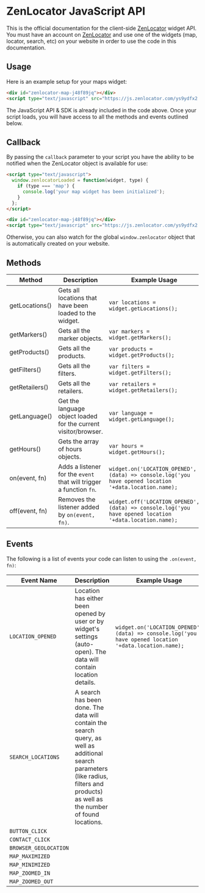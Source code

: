 
# ZenLocator JavaScript API

This is the official documentation for the client-side [ZenLocator](https://zenlocator.com/) widget API. You must have an account on [ZenLocator](https://zenlocator.com/) and use one of the widgets (map, locator, search, etc) on your website in order to use the code in this documentation.

## Usage

Here is an example setup for your maps widget:

```html
<div id="zenlocator-map-j48f89jq"></div>
<script type="text/javascript" src="https://js.zenlocator.com/ys9ydfx2.min.js" async></script>
```

The JavaScript API & SDK is already included in the code above. Once your script loads, you will have access to all the methods and events outlined below.

## Callback

By passing the `callback` parameter to your script you have the ability to be notified when the ZenLocator object is available for use:

```html
<script type="text/javascript">
  window.zenlocatorLoaded = function(widget, type) {
    if (type === 'map') {
      console.log('your map widget has been initialized');
	}
  };
</script>

<div id="zenlocator-map-j48f89jq"></div>
<script type="text/javascript" src="https://js.zenlocator.com/ys9ydfx2.min.js?callback=zenlocatorLoaded" async></script>
```

Otherwise, you can also watch for the global `window.zenlocator` object that is automatically created on your website.

## Methods

| Method         | Description                                                        | Example Usage                                                                                          |
| -------------- | ------------------------------------------------------------------ | ------------------------------------------------------------------------------------------------------ |
| getLocations() | Gets all locations that have been loaded to the widget.            | `var locations = widget.getLocations();`                                                               |
| getMarkers()   | Gets all the marker objects.                                       | `var markers = widget.getMarkers();`                                                                   |
| getProducts()  | Gets all the products.                                             | `var products = widget.getProducts();`                                                                 |
| getFilters()   | Gets all the filters.                                              | `var filters = widget.getFilters();`                                                                   |
| getRetailers() | Gets all the retailers.                                            | `var retailers = widget.getRetailers();`                                                               |
| getLanguage()  | Get the language object loaded for the current visitor/browser.    | `var language = widget.getLanguage();`                                                                 |
| getHours()     | Gets the array of hours objects.                                   | `var hours = widget.getHours();`                                                                       |
| on(event, fn)  | Adds a listener for the `event` that will trigger a function `fn`. | `widget.on('LOCATION_OPENED', (data) => console.log('you have opened location '+data.location.name);`  |
| off(event, fn) | Removes the listener added by `on(event, fn)`.                     | `widget.off('LOCATION_OPENED', (data) => console.log('you have opened location '+data.location.name);` |

## Events

The following is a list of events your code can listen to using the `.on(event, fn)`:

| Event Name            | Description                                                                                                                                                                           | Example Usage                                                                                         |
| --------------------- | ------------------------------------------------------------------------------------------------------------------------------------------------------------------------------------- | ----------------------------------------------------------------------------------------------------- |
| `LOCATION_OPENED`     | Location has either been opened by user or by widget's settings (auto-open). The data will contain location details.                                                                  | `widget.on('LOCATION_OPENED', (data) => console.log('you have opened location '+data.location.name);` |
| `SEARCH_LOCATIONS`    | A search has been done. The data will contain the search query, as well as additional search parameters (like radius, filters and products) as well as the number of found locations. |                                                                                                       |
| `BUTTON_CLICK`        |                                                                                                                                                                                       |                                                                                                       |
| `CONTACT_CLICK`       |                                                                                                                                                                                       |                                                                                                       |
| `BROWSER_GEOLOCATION` |                                                                                                                                                                                       |                                                                                                       |
| `MAP_MAXIMIZED`       |                                                                                                                                                                                       |                                                                                                       |
| `MAP_MINIMIZED`       |                                                                                                                                                                                       |                                                                                                       |
| `MAP_ZOOMED_IN`       |                                                                                                                                                                                       |                                                                                                       |
| `MAP_ZOOMED_OUT`      |                                                                                                                                                                                       |                                                                                                       |
